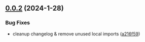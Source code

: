 ## [0.0.2](https://github.com/no-maintenance/nm-webshop/compare/v0.0.0...v0.0.2) (2024-1-28)


### Bug Fixes

* cleanup changelog & remove unused local imports ([a216f59](https://github.com/no-maintenance/nm-webshop/commit/a216f59caa1d8361b42b435be4d567a8c255c4ea))

